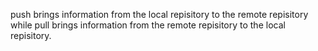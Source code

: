 push brings information from the local repisitory to the remote repisitory while pull brings information from the remote repisitory to the local repisitory.
